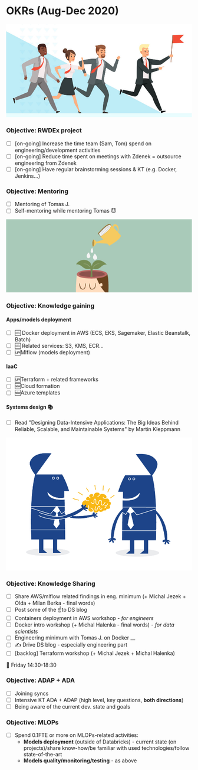 # OKRs \(Aug-Dec 2020\)

![](../../.gitbook/assets/business-people-running-workers-managers-male-vector-23306068%20%281%29.jpg)

### Objective: RWDEx project

* [ ] \[on-going\] Increase the time team \(Sam, Tom\) spend on engineering/development activities 
* [ ] \[on-going\] Reduce time spent on meetings with Zdenek = outsource engineering from Zdenek
* [ ] \[on-going\] Have regular brainstorming sessions & KT \(e.g. Docker, Jenkins...\) 

### Objective: Mentoring 

* [ ] Mentoring of Tomas J.
* [ ] Self-mentoring while mentoring Tomas 😈

![](../../.gitbook/assets/gaining-knowledge.jpg)

### Objective: Knowledge gaining 

#### Apps/models deployment

* [ ] 🆒 Docker deployment in AWS \(ECS, EKS, Sagemaker, Elastic Beanstalk, Batch\) 
* [ ] 🆒 Related services: S3, KMS, ECR...
* [ ] 🆙Mlflow \(models deployment\)

#### IaaC 

* [ ] 🆙Terraform + related frameworks
* [ ] 🆕Cloud formation 
* [ ] 🆕Azure templates

#### **Systems design** 📚

* [ ] Read "Designing Data-Intensive Applications: The Big Ideas Behind Reliable, Scalable, and Maintainable Systems" by Martin Kleppmann

![](../../.gitbook/assets/whats-the-purpose-of-gaining-knowledge.jpeg)

### Objective: Knowledge Sharing

* [ ] Share AWS/mlflow related findings in eng. minimum \(+ Michal Jezek + Olda + Milan Berka - final words\)
* [ ] Post some of the ☝to DS blog
* [ ] Containers deployment in AWS workshop - _for engineers_
* [ ] Docker intro workshop \(+ Michal Halenka - final words\) - _for data scientists_ 
* [ ] Engineering minimum with Tomas J. on Docker __
* [ ] ✍ Drive DS blog - especially engineering part
* [ ] \[backlog\] Terraform workshop \(+ Michal Jezek + Michal Halenka\)

📆 Friday 14:30-18:30 

### Objective: ADAP + ADA

* [ ] Joining syncs
* [ ] Intensive KT ADA + ADAP \(high level, key questions, **both directions**\) 
* [ ] Being aware of the current dev. state and goals 

### Objective: MLOPs

* [ ] Spend 0.1FTE or more on MLOPs-related activities:
  * **Models deployment** \(outside of Databricks\) - current state \(on projects\)/share know-how/be familiar with used technologies/follow state-of-the-art
  * **Models quality/monitoring/testing** - as above



